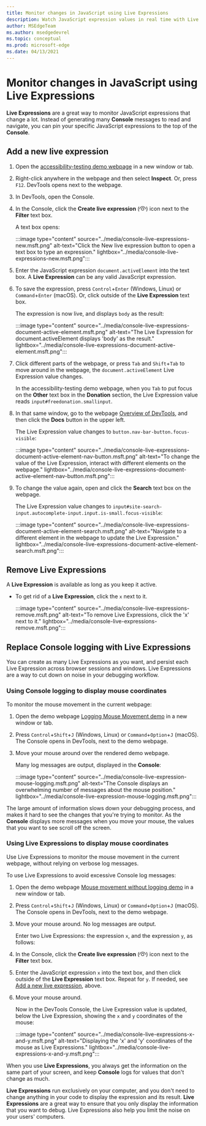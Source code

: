 ```yaml
---
title: Monitor changes in JavaScript using Live Expressions
description: Watch JavaScript expression values in real time with Live Expressions.  If you find yourself typing the same JavaScript expressions into the Console repeatedly, try Live Expressions instead.
author: MSEdgeTeam
ms.author: msedgedevrel
ms.topic: conceptual
ms.prod: microsoft-edge
ms.date: 04/13/2021
---
```

# Monitor changes in JavaScript using Live Expressions

<!-- very short article in other repo:
Watch JavaScript values in real-time with Live Expressions -->

**Live Expressions** are a great way to monitor JavaScript expressions that change a lot.  Instead of generating many **Console** messages to read and navigate, you can pin your specific JavaScript expressions to the top of the **Console**.


<!-- ====================================================================== -->
## Add a new live expression


1. Open the [accessibility-testing demo webpage](https://microsoftedge.github.io/Demos/devtools-a11y-testing/) in a new window or tab.

1. Right-click anywhere in the webpage and then select **Inspect**.  Or, press `F12`.  DevTools opens next to the webpage.

1. In DevTools, open the Console.

1. In the Console, click the **Create live expression** (![The 'Create live expression' icon](../media/create-live-expression-light-mode.png)) icon next to the **Filter** text box.

   A text box opens:

   :::image type="content" source="../media/console-live-expressions-new.msft.png" alt-text="Click the New live expression button to open a text box to type an expression." lightbox="../media/console-live-expressions-new.msft.png":::

1. Enter the JavaScript expression `document.activeElement` into the text box.  A **Live Expression** can be any valid JavaScript expression.

1. To save the expression, press `Control`+`Enter` (Windows, Linux) or `Command`+`Enter` (macOS).  Or, click outside of the **Live Expression** text box.

   The expression is now live, and displays `body` as the result:

   <!-- update the captures, they assume that you're not reading the present article or accessibility demo page, but are reading the Dev Tools Overview article: -->

   :::image type="content" source="../media/console-live-expressions-document-active-element.msft.png" alt-text="The Live Expression for document.activeElement displays 'body' as the result." lightbox="../media/console-live-expressions-document-active-element.msft.png":::

1. Click different parts of the webpage, or press `Tab` and `Shift`+`Tab` to move around in the webpage, the `document.activeElement` Live Expression value changes.

   In the accessibility-testing demo webpage, when you `Tab` to put focus on the **Other** text box in the **Donation** section, the Live Expression value reads `input#freedonation.smallinput`.

   <!-- revise the step & the capture after it: -->

1. In that same window, go to the webpage [Overview of DevTools](../index.md), and then click the **Docs** button in the upper left.

   The Live Expression value changes to `button.nav-bar-button.focus-visible`:

   :::image type="content" source="../media/console-live-expressions-document-active-element-nav-button.msft.png" alt-text="To change the value of the Live Expression, interact with different elements on the webpage." lightbox="../media/console-live-expressions-document-active-element-nav-button.msft.png":::

1. To change the value again, open and click the **Search** text box on the webpage.

   The Live Expression value changes to `input#site-search-input.autocomplete-input.input.is-small.focus-visible`:

   :::image type="content" source="../media/console-live-expressions-document-active-element-search.msft.png" alt-text="Navigate to a different element in the webpage to update the Live Expression." lightbox="../media/console-live-expressions-document-active-element-search.msft.png":::


<!-- ====================================================================== -->
## Remove Live Expressions

A **Live Expression** is available as long as you keep it active.

*  To get rid of a **Live Expression**, click the `x` next to it.

   :::image type="content" source="../media/console-live-expressions-remove.msft.png" alt-text="To remove Live Expressions, click the 'x' next to it." lightbox="../media/console-live-expressions-remove.msft.png":::


<!-- ====================================================================== -->
## Replace Console logging with Live Expressions

You can create as many Live Expressions as you want, and persist each Live Expression across browser sessions and windows.  Live Expressions are a way to cut down on noise in your debugging workflow.


### Using Console logging to display mouse coordinates

To monitor the mouse movement in the current webpage:

1. Open the demo webpage [Logging Mouse Movement demo](https://microsoftedge.github.io/Demos/devtools-console/mousemove.html) in a new window or tab.

1. Press `Control`+`Shift`+`J` (Windows, Linux) or `Command`+`Option`+`J` (macOS).  The Console opens in DevTools, next to the demo webpage.

1. Move your mouse around over the rendered demo webpage.

   Many log messages are output, displayed in the **Console**:

   :::image type="content" source="../media/console-live-expression-mouse-logging.msft.png" alt-text="The Console displays an overwhelming number of messages about the mouse position." lightbox="../media/console-live-expression-mouse-logging.msft.png":::

The large amount of information slows down your debugging process, and makes it hard to see the changes that you're trying to monitor.  As the **Console** displays more messages when you move your mouse, the values that you want to see scroll off the screen.


### Using Live Expressions to display mouse coordinates

Use Live Expressions to monitor the mouse movement in the current webpage, without relying on verbose log messages.

To use Live Expressions to avoid excessive Console log messages:

1. Open the demo webpage [Mouse movement without logging demo](https://microsoftedge.github.io/Demos/devtools-console/mousemove-no-log.html) in a new window or tab.

1. Press `Control`+`Shift`+`J` (Windows, Linux) or `Command`+`Option`+`J` (macOS).  The Console opens in DevTools, next to the demo webpage.

1. Move your mouse around.  No log messages are output.

   Enter two Live Expressions: the expression `x`, and the expression `y`, as follows:

1. In the Console, click the **Create live expression** (![The 'Create live expression' icon](../media/create-live-expression-light-mode.png)) icon next to the **Filter** text box.

1. Enter the JavaScript expression `x` into the text box, and then click outside of the **Live Expression** text box.  Repeat for `y`.  If needed, see [Add a new live expression](#add-a-new-live-expression), above.

1. Move your mouse around.

   Now in the DevTools Console, the Live Expression value is updated, below the Live Expression, showing the `x` and `y` coordinates of the mouse:

   :::image type="content" source="../media/console-live-expressions-x-and-y.msft.png" alt-text="Displaying the 'x' and 'y' coordinates of the mouse as Live Expressions." lightbox="../media/console-live-expressions-x-and-y.msft.png":::

When you use **Live Expressions**, you always get the information on the same part of your screen, and keep **Console** logs for values that don't change as much.

**Live Expressions** run exclusively on your computer, and you don't need to change anything in your code to display the expression and its result.  **Live Expressions** are a great way to ensure that you only display the information that you want to debug.  Live Expressions also help you limit the noise on your users' computers.
